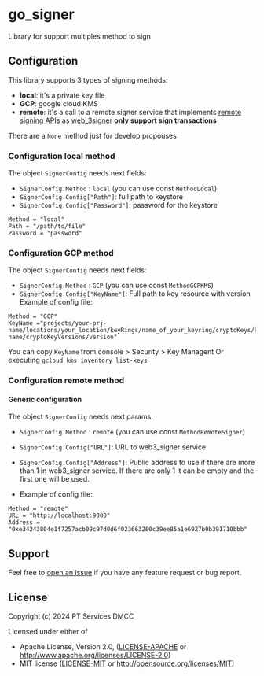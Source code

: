 # go_signer
Library for support multiples method to sign

## Configuration
This library supports 3 types of signing methods: 
- **local**: it's a private key file
- **GCP**: google cloud KMS
- **remote**: it's a call to a remote signer service that implements [remote signing APIs](https://github.com/ethereum/remote-signing-api?tab=readme-ov-file) as [web_3signer](https://docs.web3signer.consensys.io/) **only support sign transactions**

There are a `None` method just for develop propouses

### Configuration local method
The object `SignerConfig` needs next fields:
- `SignerConfig.Method` : `local`  (you can use const `MethodLocal`)
- `SignerConfig.Config["Path"]`: full path to keystore
- `SignerConfig.Config["Password"]`: password for the keystore
```
Method = "local"
Path = "/path/to/file"
Password = "password"
```

### Configuration GCP method
The object `SignerConfig` needs next fields:
- `SignerConfig.Method` : `GCP`  (you can use const `MethodGCPKMS`)
- `SignerConfig.Config["KeyName"]`: Full path to key resource with version
Example of config file:
```
Method = "GCP" 
KeyName ="projects/your-prj-name/locations/your_location/keyRings/name_of_your_keyring/cryptoKeys/key-name/cryptoKeyVersions/version"
```
You can copy `KeyName` from console > Security > Key Managent 
Or executing `gcloud kms inventory list-keys`

### Configuration remote method
#### Generic configuration
The object `SignerConfig` needs next params:
- `SignerConfig.Method` : `remote` (you can use const `MethodRemoteSigner`)
- `SignerConfig.Config["URL"]`: URL to web3_signer service
- `SignerConfig.Config["Address"]`: Public address to use if there are more than 1 in web3_signer service. If there are only 1 it can be empty and the first one will be used.

- Example of config file:
```
Method = "remote"
URL = "http://localhost:9000"
Address = "0xe34243804e1f7257acb09c97d0d6f023663200c39ee85a1e6927b0b391710bbb"
```

## Support

Feel free to [open an issue](https://github.com/agglayer/go_signer/issues/new) if you have any feature request or bug report.<br />


## License

Copyright (c) 2024 PT Services DMCC

Licensed under either of

* Apache License, Version 2.0, ([LICENSE-APACHE](LICENSE-APACHE) or http://www.apache.org/licenses/LICENSE-2.0)
* MIT license ([LICENSE-MIT](LICENSE-MIT) or http://opensource.org/licenses/MIT)